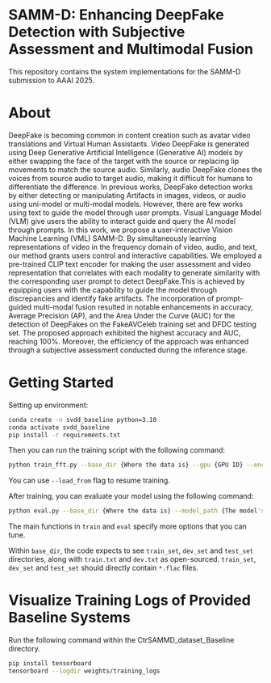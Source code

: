 # SAMM-D: Enhancing DeepFake Detection with Subjective Assessment and Multimodal Fusion
This repository contains the system implementations for the SAMM-D submission to AAAI 2025. 

# About
DeepFake is becoming common in content creation such as avatar video translations and Virtual Human Assistants. Video DeepFake is generated using Deep Generative Artificial Intelligence (Generative AI) models by either swapping the face of the target with the source or replacing lip movements to match the source audio. Similarly, audio DeepFake clones the voices from source audio to target audio, making it difficult for humans to differentiate the difference. In previous works, DeepFake detection works by either detecting or manipulating Artifacts in images, videos, or audio using uni-model or multi-modal models. However, there are few works using text to guide the model through user prompts. Visual Language Model (VLM) give users the ability to interact guide and query the AI model through prompts. In this work, we propose a user-interactive Vision Machine 
Learning (VML) SAMM-D. By simultaneously learning representations of video in the frequency domain of video, audio, and text, our method grants users control and interactive capabilities.  We employed a pre-trained CLIP text encoder for making the user assessment and video representation that correlates with each modality to generate similarity with the corresponding user prompt to detect DeepFake.This is achieved by equipping users with the capability to guide the model through discrepancies and identify fake artifacts. The incorporation of prompt-guided multi-modal fusion resulted in notable enhancements in accuracy, Average Precision (AP), and the Area Under the Curve (AUC) for the detection of DeepFakes on the FakeAVCeleb training set and DFDC testing set. The proposed approach exhibited the highest accuracy and AUC, reaching 100%. Moreover, the efficiency of the approach was enhanced through a subjective assessment conducted during the inference stage.

# Getting Started

Setting up environment:
```bash
conda create -n svdd_baseline python=3.10
conda activate svdd_baseline
pip install -r requirements.txt
```

Then you can run the training script with the following command:
```bash
python train_fft.py --base_dir {Where the data is} --gpu {GPU ID} --encoder {Encoder Type} --batch_size {Batch size}
```
You can use `--load_from` flag to resume training.

After training, you can evaluate your model using the following command:
```bash
python eval.py --base_dir {Where the data is} --model_path {The model's weights file} --gpu {GPU ID} --encoder {Encoder Type} --batch_size {Batch size}
```

The main functions in `train` and `eval` specify more options that you can tune. 

Within `base_dir`, the code expects to see `train_set`, `dev_set` and `test_set` directories, along with `train.txt` and `dev.txt` as open-sourced. `train_set`, `dev_set` and `test_set` should directly contain `*.flac` files.

# Visualize Training Logs of Provided Baseline Systems
Run the following command within the CtrSAMMD_dataset_Baseline directory.

```bash
pip install tensorboard
tensorboard --logdir weights/training_logs
```

